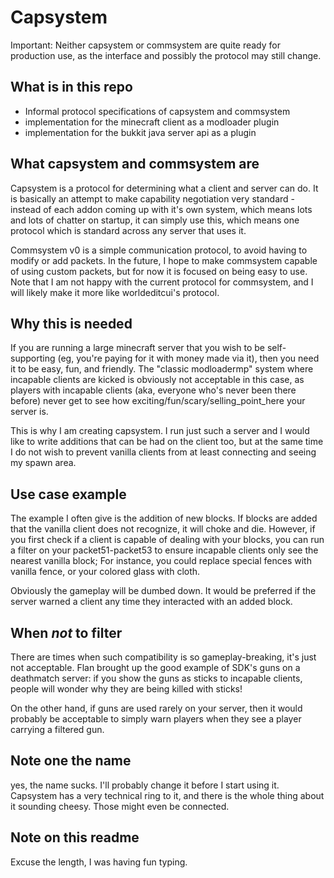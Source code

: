 Capsystem
=========

Important: Neither capsystem or commsystem are quite ready for production use,
as the interface and possibly the protocol may still change.


What is in this repo
--------------------

- Informal protocol specifications of capsystem and commsystem
- implementation for the minecraft client as a modloader plugin
- implementation for the bukkit java server api as a plugin


What capsystem and commsystem are
---------------------------------

Capsystem is a protocol for determining what a client and server can do. It is
basically an attempt to make capability negotiation very standard - instead of
each addon coming up with it's own system, which means lots and lots of chatter
on startup, it can simply use this, which means one protocol which is standard
across any server that uses it.

Commsystem v0 is a simple communication protocol, to avoid having to modify or 
add packets. In the future, I hope to make commsystem capable of using custom
packets, but for now it is focused on being easy to use. Note that I am not
happy with the current protocol for commsystem, and I will likely make it more
like worldeditcui's protocol.


Why this is needed
------------------

If you are running a large minecraft server that you wish to be self-supporting
(eg, you're paying for it with money made via it), then you need it to be easy,
fun, and friendly. The "classic modloadermp" system where incapable clients are
kicked is obviously not acceptable in this case, as players with incapable 
clients (aka, everyone who's never been there before) never get to see how
exciting/fun/scary/selling_point_here your server is.

This is why I am creating capsystem. I run just such a server and I would like
to write additions that can be had on the client too, but at the same time I
do not wish to prevent vanilla clients from at least connecting and seeing my
spawn area.


Use case example
----------------

The example I often give is the addition of new blocks. If blocks are added
that the vanilla client does not recognize, it will choke and die. However, if
you first check if a client is capable of dealing with your blocks, you can run
a filter on your packet51-packet53 to ensure incapable clients only see the
nearest vanilla block; For instance, you could replace special fences with
vanilla fence, or your colored glass with cloth.

Obviously the gameplay will be dumbed down. It would be preferred if the server
warned a client any time they interacted with an added block. 


When *not* to filter
--------------------

There are times when such compatibility is so gameplay-breaking, it's just not
acceptable. Flan brought up the good example of SDK's guns on a deathmatch
server: if you show the guns as sticks to incapable clients, people will wonder
why they are being killed with sticks!

On the other hand, if guns are used rarely on your server, then it would
probably be acceptable to simply warn players when they see a player carrying
a filtered gun.


Note one the name
-----------------

yes, the name sucks. I'll probably change it before I start using it. Capsystem
has a very technical ring to it, and there is the whole thing about it sounding
cheesy. Those might even be connected.


Note on this readme
-------------------

Excuse the length, I was having fun typing.
